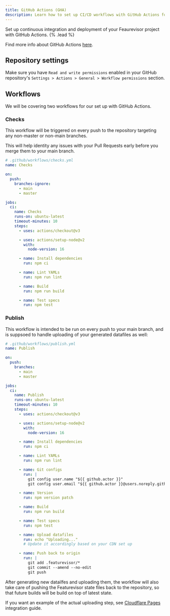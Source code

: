 ```yaml
---
title: GitHub Actions (GHA)
description: Learn how to set up CI/CD workflows with GitHub Actions for Featurevisor
---
```


Set up continuous integration and deployment of your Feaurevisor project with GitHub Actions. {% .lead %}

Find more info about GitHub Actions [here](https://github.com/features/actions).

## Repository settings

Make sure you have `Read and write permissions` enabled in your GitHub repository's `Settings > Actions > General > Workflow permissions` section.

## Workflows

We will be covering two workflows for our set up with GitHub Actions.

### Checks

This workflow will be triggered on every push to the repository targeting any non-master or non-main branches.

This will help identity any issues with your Pull Requests early before you merge them to your main branch.

```yml
# .github/workflows/checks.yml
name: Checks

on:
  push:
    branches-ignore:
      - main
      - master

jobs:
  ci:
    name: Checks
    runs-on: ubuntu-latest
    timeout-minutes: 10
    steps:
      - uses: actions/checkout@v3

      - uses: actions/setup-node@v2
        with:
          node-version: 16

      - name: Install dependencies
        run: npm ci

      - name: Lint YAMLs
        run: npm run lint

      - name: Build
        run: npm run build

      - name: Test specs
        run: npm test
```

### Publish

This workflow is intended to be run on every push to your main branch, and is suppsoed to handle uploading of your generated datafiles as well:

```yml
# .github/workflows/publish.yml
name: Publish

on:
  push:
    branches:
      - main
      - master

jobs:
  ci:
    name: Publish
    runs-on: ubuntu-latest
    timeout-minutes: 10
    steps:
      - uses: actions/checkout@v3

      - uses: actions/setup-node@v2
        with:
          node-version: 16

      - name: Install dependencies
        run: npm ci

      - name: Lint YAMLs
        run: npm run lint

      - name: Git configs
        run: |
          git config user.name "${{ github.actor }}"
          git config user.email "${{ github.actor }}@users.noreply.github.com"

      - name: Version
        run: npm version patch

      - name: Build
        run: npm run build

      - name: Test specs
        run: npm test

      - name: Upload datafiles
        run: echo "Uploading..."
        # Update it accordingly based on your CDN set up

      - name: Push back to origin
        run: |
          git add .featurevisor/*
          git commit --amend --no-edit
          git push
```

After generating new datailfes and uploading them, the workflow will also take care of pushing the Featurevisor state files back to the repository, so that future builds will be build on top of latest state.

If you want an example of the actual uploading step, see [Cloudflare Pages](/docs/integration/cloudflare-pages) integration guide.
